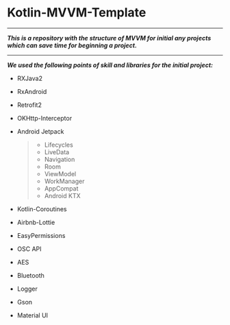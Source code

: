 # Kotlin-MVVM-Template

---
**_This is a repository with the structure of MVVM for initial any projects which can save time for beginning a project._**

---
**_We used the following points of skill and libraries for the initial project:_**

* RXJava2

* RxAndroid
* Retrofit2
* OKHttp-Interceptor
* Android Jetpack
  > * Lifecycles
  > * LiveData
  > * Navigation
  > * Room
  > * ViewModel
  > * WorkManager
  > * AppCompat
  > * Android KTX
* Kotlin-Coroutines
* Airbnb-Lottie
* EasyPermissions
* OSC API
* AES
* Bluetooth
* Logger
* Gson
* Material UI
